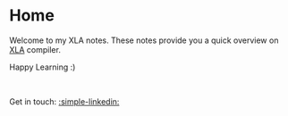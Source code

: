 # **Home**

Welcome to my XLA notes. These notes provide you a quick overview on [XLA](https://github.com/openxla/xla) compiler.

Happy Learning :)

<br/>

Get in touch: [:simple-linkedin:](https://www.linkedin.com/in/sagarjinde/)